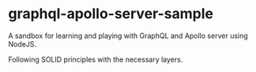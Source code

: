 # graphql-apollo-server-sample
A sandbox for learning and playing with GraphQL and Apollo server using NodeJS.

Following SOLID principles with the necessary layers.
